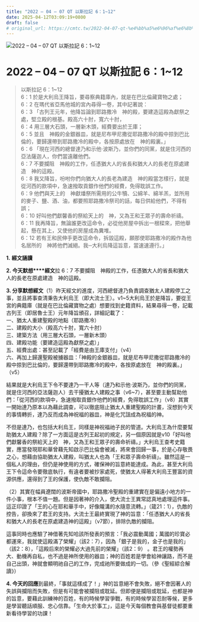 ```yaml
---
title: "2022 – 04 – 07 QT 以斯拉記 6：1~12"
date: 2025-04-12T03:09:19+0800
draft: false
# original_url: https://cmtc.tw/2022-04-07-qt-%e4%bb%a5%e6%96%af%e6%8b%89%e8%a8%98-6%ef%bc%9a112
---
```


![2022 – 04 – 07 QT 以斯拉記 6：1~12](/images/qt.jpg   "2022 – 04 – 07 QT 以斯拉記 6：1~12")

# 2022 – 04 – 07 QT 以斯拉記 6：1~12

> 以斯拉記 6：1~12  
> 6：1 於是大利烏王降旨，要尋察典籍庫內，就是在巴比倫藏寶物之處；  
> 6：2 在瑪代省亞馬他城的宮內尋得一卷，其中記著說：  
> 6：3 「古列王元年，他降旨論到耶路撒冷　神的殿，要建造這殿為獻祭之處，堅立殿的根基。殿高六十肘，寬六十肘，  
> 6：4 用三層大石頭，一層新木頭，經費要出於王庫；  
> 6：5 並且　神殿的金銀器皿，就是尼布甲尼撒從耶路撒冷的殿中掠到巴比倫的，要歸還帶到耶路撒冷的殿中，各按原處放在　神的殿裏。」  
> 6：6 「現在河西的總督達乃和示他‧波斯乃，並你們的同黨，就是住河西的亞法薩迦人，你們當遠離他們。  
> 6：7 不要攔阻　神殿的工作，任憑猶大人的省長和猶大人的長老在原處建造　神的這殿。  
> 6：8 我又降旨，吩咐你們向猶大人的長老為建造　神的殿當怎樣行，就是從河西的款項中，急速撥取貢銀作他們的經費，免得耽誤工作。  
> 6：9 他們與天上的　神獻燔祭所需用的公牛犢、公綿羊、綿羊羔，並所用的麥子、鹽、酒、油，都要照耶路撒冷祭司的話，每日供給他們，不得有誤；  
> 6：10 好叫他們獻馨香的祭給天上的　神，又為王和王眾子的壽命祈禱。  
> 6：11 我再降旨，無論誰更改這命令，必從他房屋中拆出一根樑來，把他舉起，懸在其上，又使他的房屋成為糞堆。  
> 6：12 若有王和民伸手更改這命令，拆毀這殿，願那使耶路撒冷的殿作為他名居所的　神將他們滅絕。我─大利烏降這旨意，當速速遵行。」

**1.** **經文誦讀**

**2. 今天默想****經文**拉 6：7 不要攔阻　神殿的工作，任憑猶大人的省長和猶大人的長老在原處建造　神的這殿。

**3. 分享默想經文**（1）昨天經文的進度，河西總督達乃負責調查猶太人建殿停工之事，並且將事查清秉告大利烏王（即大流士王）。v1~5大利烏王於是降旨，要從王宮的典籍庫（就是在巴比倫藏寶物之處）想要找到史籍資料，結果尋得一卷，記載古列王（即居魯士王）元年降旨頒召，詳細記載了：  
一、猶太人重建聖殿的地點（耶路撒冷）  
二、建殿的大小（殿高六十肘，寬六十肘）  
三、建築方法（用三層大石頭，一層新木頭）  
四、建殿功能（要建造這殿為獻祭之處）」  
五、經費出處：甚至記載了「經費是由王庫支付」（v4）  
六、再加上歸還聖殿被擄器皿：「神殿的金銀器皿，就是尼布甲尼撒從耶路撒冷的殿中掠到巴比倫的，要歸還帶到耶路撒冷的殿中，各按原處放在　神的殿裏。」（v5）

結果就是大利烏王下令不要達乃一干人等（達乃和示他‧波斯乃，並你們的同黨，就是住河西的亞法薩迦人）去干擾猶太人建殿之事（v6~7），甚至要主動幫助他們：「從河西的款項中，急速撥取貢銀作他們的經費，免得耽誤工作」（v8）其實一開始達乃原本以為藉此調查，可以徹底阻止猶太人重建聖殿的計畫，沒想到今天的事情轉折，達乃反而成為神祝福的器皿，神是化咒詛成為祝福的神。

不但是達乃，也包括大利烏王，同樣是神祝福祂子民的管道。大利烏王為什麼要幫助猶太人建殿？除了一方面這是古列王起初的規定，另一個原因就是v10「好叫他們獻馨香的祭給天上的　神，又為王和王眾子的壽命祈禱。」大利烏王查考史籍實，應當發現耶和華曾藉先知啟示巴比倫會被滅，將來會回歸一事，於是心存敬畏之心，想藉由協助猶太人建殿，叫猶太人也為「王和眾子壽命祈禱」。雖然這是一個私人的理由，但仍是神使用的方式，確保神的旨意終能達成。為此，甚至大利烏王下令這命令要徹底執行，有違者要被抄家處死，使猶太人得著大利烏王豐富的資源供應，還得到了王的保護，使仇敵不敢攔阻。

（2）其實在幅員遼闊的波斯帝國中，耶路撒冷聖殿的重建實在是偏遠小地方的一件小事，根本不值一題。但是因著神的介入，使大流士王異常認真地處理這件事。這正印證了「王的心在耶和華手中，好像隴溝的水隨意流轉。」（箴21：1），仇敵的控告，卻換來了君王的支持。大流士王最終實現了神的旨意：「任憑猶大人的省長和猶大人的長老在原處建造神的這殿」（v7節），排除仇敵的攔阻。

這事同時也應驗了神借著先知哈該所發表的預言：「我必震動萬國；萬國的珍寶必都運來，我就使這殿滿了榮耀」（該2：7），因為「銀子是我的，金子也是我的」（該2：8），「這殿后來的榮耀必大過先前的榮耀」（該2：9） 。君王的權勢再大、動機再自私，也不過是神所使用的器皿；神的百姓若是學會給神讓路，而不是自己出頭，神就會顯明祂自己的工作，完成祂所要做成的一切。（參《聖經綜合解讀》）

**4. 今天的回應**到最終，「事就這樣成了！」神的旨意絕不會失敗，絕不會因著人的失誤與攔阻而失敗，但是有可能會被攔阻或耽延。但即便是攔阻或耽延，也都是神的旨意，要藉此訓練神的百姓，有的時候學習爭戰，有的時候學習忍耐等候，更多是學習聽話順服、忠心信靠。「生命大於事工」，這是今天每個教會與基督徒都要重新看待學習的功課！